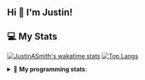 ## Hi 👋 I'm Justin!

## 💻 My Stats

[![JustinASmith's wakatime stats](https://github-readme-stats.vercel.app/api/wakatime?username=JustinASmith)](https://github.com/JustinASmith/JustinASmith)
[![Top Langs](https://github-readme-stats.vercel.app/api/top-langs/?username=JustinASmith&layout=compact)](https://github.com/JustinASmith/JustinASmith)

<details> 
 <summary>🤖 <b>My programming stats</b>: </summary>
<br>
  
<!--START_SECTION:waka-->
**I'm a Night 🦉** 

```text
🌞 Morning    57 commits     █████░░░░░░░░░░░░░░░░░░░░   21.76% 
🌆 Daytime    70 commits     ██████░░░░░░░░░░░░░░░░░░░   26.72% 
🌃 Evening    132 commits    ████████████░░░░░░░░░░░░░   50.38% 
🌙 Night      3 commits      ░░░░░░░░░░░░░░░░░░░░░░░░░   1.15%

```
📅 **I'm Most Productive on Sunday** 

```text
Monday       38 commits     ███░░░░░░░░░░░░░░░░░░░░░░   14.5% 
Tuesday      28 commits     ██░░░░░░░░░░░░░░░░░░░░░░░   10.69% 
Wednesday    24 commits     ██░░░░░░░░░░░░░░░░░░░░░░░   9.16% 
Thursday     51 commits     ████░░░░░░░░░░░░░░░░░░░░░   19.47% 
Friday       25 commits     ██░░░░░░░░░░░░░░░░░░░░░░░   9.54% 
Saturday     20 commits     ██░░░░░░░░░░░░░░░░░░░░░░░   7.63% 
Sunday       76 commits     ███████░░░░░░░░░░░░░░░░░░   29.01%

```


📊 **This Week I Spent My Time On** 

```text
💬 Programming Languages: 
Dart                     1 hr 58 mins        █████████████████░░░░░░░░   70.91% 
Java                     43 mins             ██████░░░░░░░░░░░░░░░░░░░   26.21% 
YAML                     4 mins              ░░░░░░░░░░░░░░░░░░░░░░░░░   2.49% 
Other                    0 secs              ░░░░░░░░░░░░░░░░░░░░░░░░░   0.36% 
Markdown                 0 secs              ░░░░░░░░░░░░░░░░░░░░░░░░░   0.03%

```

**I Mostly Code in JavaScript** 

```text
JavaScript               6 repos             ████████░░░░░░░░░░░░░░░░░   35.29% 
Java                     3 repos             ████░░░░░░░░░░░░░░░░░░░░░   17.65% 
C++                      2 repos             ███░░░░░░░░░░░░░░░░░░░░░░   11.76% 
C                        2 repos             ███░░░░░░░░░░░░░░░░░░░░░░   11.76% 
TypeScript               2 repos             ███░░░░░░░░░░░░░░░░░░░░░░   11.76%

```



<!--END_SECTION:waka-->
<details> 
